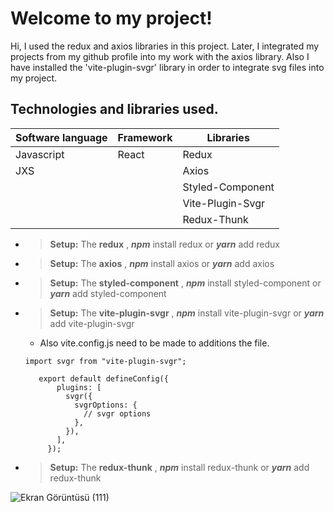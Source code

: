 # Welcome to my project!

Hi, I used the redux and axios libraries in this project. Later, I integrated my projects from my github profile into my work with the axios library. 
Also I have installed the 'vite-plugin-svgr' library in order to integrate svg files into my project.


## Technologies and libraries used.

| Software language | Framework | Libraries        |
| ----------------- | --------- | ---------------- |
| Javascript        | React     | Redux         |
|      JXS          |           | Axios |
|                   |           | Styled-Component      |
|                   |           |  Vite-Plugin-Svgr           |
|                   |           |  Redux-Thunk      |


- > **Setup:** The **redux** , **_npm_** install redux or **_yarn_** add redux
- > **Setup:** The **axios** , **_npm_** install axios or **_yarn_** add axios
- > **Setup:** The **styled-component** , **_npm_** install styled-component or **_yarn_** add styled-component
- > **Setup:** The **vite-plugin-svgr** , **_npm_** install vite-plugin-svgr or **_yarn_** add vite-plugin-svgr
  - Also vite.config.js need to be made to additions the file. 
   ```
   import svgr from "vite-plugin-svgr";
   
      export default defineConfig({
          plugins: [    
            svgr({
              svgrOptions: {
                // svgr options
              },
            }),
          ],
        });
   
   ```
- > **Setup:** The **redux-thunk** , **_npm_** install redux-thunk or **_yarn_** add redux-thunk

![Ekran Görüntüsü (111)](https://user-images.githubusercontent.com/100241189/231208339-61b14ab5-dea7-4354-b45b-dc56d27f6fae.png)


